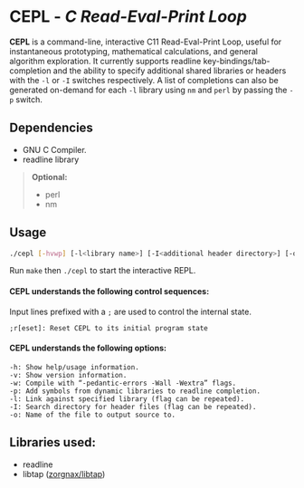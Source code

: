 # CEPL - *C Read-Eval-Print Loop*

**CEPL** is a command-line, interactive C11 Read-Eval-Print Loop,
useful for instantaneous prototyping, mathematical calculations, and
general algorithm exploration. It currently supports readline
key-bindings/tab-completion and the ability to specify additional
shared libraries or headers with the `-l` or `-I` switches respectively.
A list of completions can also be generated on-demand for each `-l` library
using `nm` and `perl` by passing the `-p` switch.

## Dependencies

* GNU C Compiler.
* readline library
> **Optional:**
> * perl
> * nm

## Usage
```bash
./cepl [-hvwp] [-l<library name>] [-I<additional header directory>] [-o<output.c>]
```

Run `make` then `./cepl` to start the interactive REPL.

#### CEPL understands the following control sequences:

Input lines prefixed with a `;` are used to control the internal state.

	;r[eset]: Reset CEPL to its initial program state

#### CEPL understands the following options:

	-h: Show help/usage information.
	-v: Show version information.
	-w: Compile with “-pedantic-errors -Wall -Wextra” flags.
	-p: Add symbols from dynamic libraries to readline completion.
	-l: Link against specified library (flag can be repeated).
	-I: Search directory for header files (flag can be repeated).
	-o: Name of the file to output source to.

## Libraries used:

* readline
* libtap ([zorgnax/libtap](https://github.com/zorgnax/libtap))
